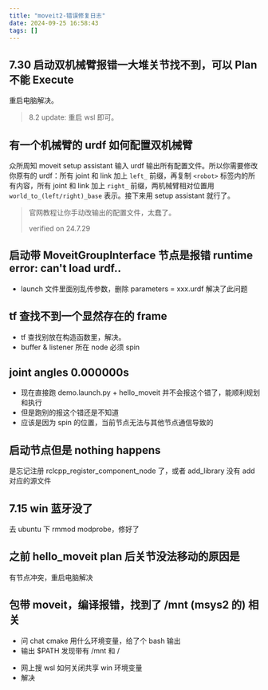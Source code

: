 ```yaml
---
title: "moveit2-错误修复日志"
date: 2024-09-25 16:58:43
tags: []
---
```

## 7.30 启动双机械臂报错一大堆关节找不到，可以 Plan 不能 Execute

重启电脑解决。

> 8.2 update: 重启 wsl 即可。

## 有一个机械臂的 urdf 如何配置双机械臂

众所周知 moveit setup assistant 输入 urdf 输出所有配置文件。所以你需要修改你原有的 urdf：所有 joint 和 link 加上 `left_` 前缀，再复制 `<robot>` 标签内的所有内容，所有 joint 和 link 加上 `right_` 前缀，两机械臂相对位置用 `world_to_(left/right)_base` 表示。接下来用 setup assistant 就行了。

> 官网教程让你手动改输出的配置文件，太蠢了。
>
> verified on 24.7.29

## 启动带 MoveitGroupInterface 节点是报错 runtime error: can't load urdf..

- launch 文件里面别乱传参数，删除 parameters = xxx.urdf 解决了此问题

## tf 查找不到一个显然存在的 frame

- tf 查找别放在构造函数里，解决。
- buffer & listener 所在 node 必须 spin

## joint angles 0.000000s

- 现在直接跑 demo.launch.py + hello_moveit 并不会报这个错了，能顺利规划和执行
- 但是跑别的报这个错还是不知道
- 应该是因为 spin 的位置，当前节点无法与其他节点通信导致的

## 启动节点但是 nothing happens

是忘记注册 rclcpp_register_component_node 了，或者 add_library 没有 add 对应的源文件

## 7.15 win 蓝牙没了

去 ubuntu 下 rmmod modprobe，修好了

## 之前 hello_moveit plan 后关节没法移动的原因是

有节点冲突，重启电脑解决

## 包带 moveit，编译报错，找到了 /mnt (msys2 的) 相关

- 问 chat cmake 用什么环境变量，给了个 bash 输出
- 输出 $PATH 发现带有 /mnt 和 /

* 网上搜 wsl 如何关闭共享 win 环境变量
* 解决

